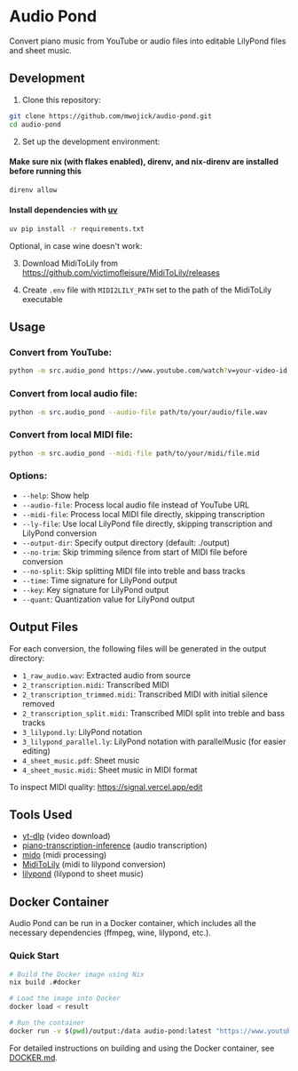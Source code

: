 # Audio Pond

Convert piano music from YouTube or audio files into editable LilyPond files and sheet music.

## Development

1. Clone this repository:

```bash
git clone https://github.com/mwojick/audio-pond.git
cd audio-pond
```

2. Set up the development environment:

#### Make sure nix (with flakes enabled), direnv, and nix-direnv are installed before running this

```bash
direnv allow
```

#### Install dependencies with [uv](https://github.com/astral-sh/uv)

```bash
uv pip install -r requirements.txt
```

Optional, in case wine doesn't work:

3. Download MidiToLily from https://github.com/victimofleisure/MidiToLily/releases

4. Create `.env` file with `MIDI2LILY_PATH` set to the path of the MidiToLily executable

## Usage

### Convert from YouTube:

```bash
python -m src.audio_pond https://www.youtube.com/watch?v=your-video-id --key 1=g,28=c
```

### Convert from local audio file:

```bash
python -m src.audio_pond --audio-file path/to/your/audio/file.wav
```

### Convert from local MIDI file:

```bash
python -m src.audio_pond --midi-file path/to/your/midi/file.mid
```

### Options:

- `--help`: Show help
- `--audio-file`: Process local audio file instead of YouTube URL
- `--midi-file`: Process local MIDI file directly, skipping transcription
- `--ly-file`: Use local LilyPond file directly, skipping transcription and LilyPond conversion
- `--output-dir`: Specify output directory (default: ./output)
- `--no-trim`: Skip trimming silence from start of MIDI file before conversion
- `--no-split`: Skip splitting MIDI file into treble and bass tracks
- `--time`: Time signature for LilyPond output
- `--key`: Key signature for LilyPond output
- `--quant`: Quantization value for LilyPond output

## Output Files

For each conversion, the following files will be generated in the output directory:

- `1_raw_audio.wav`: Extracted audio from source
- `2_transcription.midi`: Transcribed MIDI
- `2_transcription_trimmed.midi`: Transcribed MIDI with initial silence removed
- `2_transcription_split.midi`: Transcribed MIDI split into treble and bass tracks
- `3_lilypond.ly`: LilyPond notation
- `3_lilypond_parallel.ly`: LilyPond notation with parallelMusic (for easier editing)
- `4_sheet_music.pdf`: Sheet music
- `4_sheet_music.midi`: Sheet music in MIDI format

To inspect MIDI quality: https://signal.vercel.app/edit

## Tools Used

- [yt-dlp](https://github.com/yt-dlp/yt-dlp) (video download)
- [piano-transcription-inference](https://github.com/qiuqiangkong/piano_transcription_inference) (audio transcription)
- [mido](https://github.com/mido/mido) (midi processing)
- [MidiToLily](https://github.com/victimofleisure/MidiToLily) (midi to lilypond conversion)
- [lilypond](https://lilypond.org/) (lilypond to sheet music)

## Docker Container

Audio Pond can be run in a Docker container, which includes all the necessary dependencies (ffmpeg, wine, lilypond, etc.).

### Quick Start

```bash
# Build the Docker image using Nix
nix build .#docker

# Load the image into Docker
docker load < result

# Run the container
docker run -v $(pwd)/output:/data audio-pond:latest "https://www.youtube.com/watch?v=your-video-id"
```

For detailed instructions on building and using the Docker container, see [DOCKER.md](DOCKER.md).
